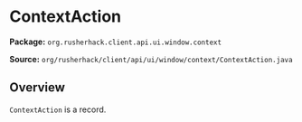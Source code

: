 # ContextAction

**Package:** `org.rusherhack.client.api.ui.window.context`

**Source:** `org/rusherhack/client/api/ui/window/context/ContextAction.java`

## Overview

`ContextAction` is a record.

